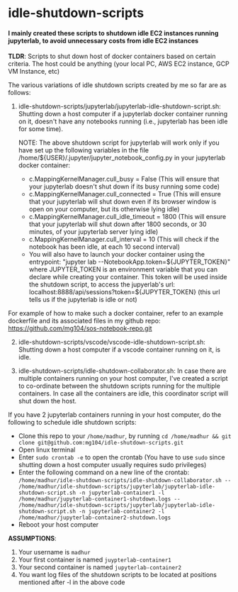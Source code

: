 # idle-shutdown-scripts
#### I mainly created these scripts to shutdown idle EC2 instances running jupyterlab, to avoid unnecessary costs from idle EC2 instances

**TLDR**: Scripts to shut down host of docker containers based on certain criteria. The host could be anything (your local PC, AWS EC2 instance, GCP VM Instance, etc)

The various variations of idle shutdown scripts created by me so far are as follows:

1. idle-shutdown-scripts/jupyterlab/jupyterlab-idle-shutdown-script.sh: Shutting down a host computer if a jupyterlab docker container running on it, doesn't have any notebooks running (i.e., jupyterlab has been idle for some time).

   NOTE: The above shutdown script for jupyterlab will work only if you have set up the following variables in the file /home/${USER}/.jupyter/jupyter_notebook_config.py in your jupyterlab docker container:
   * c.MappingKernelManager.cull_busy = False (This will ensure that your jupyterlab doesn't shut down if its busy running some code)
   * c.MappingKernelManager.cull_connected = True (This will ensure that your jupyterlab will shut down even if its browser window is open on your computer, but its otherwise lying idle)
   * c.MappingKernelManager.cull_idle_timeout = 1800 (This will ensure that your jupyterlab will shut down after 1800 seconds, or 30 minutes, of your jupyterlab server lying idle)
   * c.MappingKernelManager.cull_interval = 10 (This will check if the notebook has been idle, at each 10 second interval)
   * You will also have to launch your docker container using the entrypoint: "jupyter lab --NotebookApp.token=${JUPYTER_TOKEN}" where JUPYTER_TOKEN is an environment variable that you can declare while creating your container. This token will be used inside the shutdown script, to access the jupyerlab's url: localhost:8888/api/sessions?token=${JUPYTER_TOKEN} (this url tells us if the jupyterlab is idle or not)

For example of how to make such a docker container, refer to an example dockerfile and its associated files in my github repo: https://github.com/mg104/sos-notebook-repo.git
    
2. idle-shutdown-scripts/vscode/vscode-idle-shutdown-script.sh: Shutting down a host computer if a vscode container running on it, is idle.

3. idle-shutdown-scripts/idle-shutdown-collaborator.sh: In case there are multiple containers running on your host computer, I've created a script to co-ordinate between the shutdown scripts running for the multiple containers. In case all the containers are idle, this coordinator script will shut down the host.

If you have 2 jupyterlab containers running in your host computer, do the following to schedule idle shutdown scripts:
* Clone this repo to your `/home/madhur`, by running `cd /home/madhur && git clone git@github.com:mg104/idle-shutdown-scripts.git`
* Open linux terminal
* Enter `sudo crontab -e` to open the crontab (You have to use `sudo` since shutting down a host computer usually requires sudo privileges)
* Enter the following command on a new line of the crontab:
   `/home/madhur/idle-shutdown-scripts/idle-shutdown-collaborator.sh -- /home/madhur/idle-shutdown-scripts/jupyterlab/jupyterlab-idle-shutdown-script.sh -n jupyterlab-container1 -l /home/madhur/jupyterlab-container1-shutdown.logs -- /home/madhur/idle-shutdown-scripts/jupyterlab/jupyterlab-idle-shutdown-script.sh -n jupyterlab-container2 -l /home/madhur/jupyterlab-container2-shutdown.logs`
* Reboot your host computer

**ASSUMPTIONS**:
1. Your username is `madhur`
2. Your first container is named `juypterlab-container1`
3. Your second container is named `jupyterlab-container2`
4. You want log files of the shutdown scripts to be located at positions mentioned after -l in the above code
